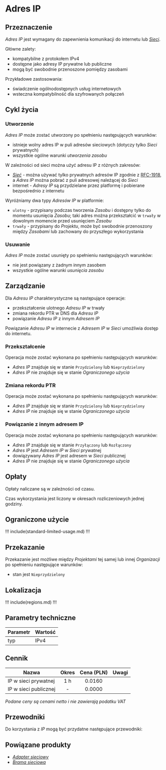 # Adres IP

## Przeznaczenie

*Adres IP* jest wymagany do zapewnienia komunikacji do internetu lub *[Sieci](/resource/networking/network.md)*.

Główne zalety:

 * kompatybilne z protokołem IPv4
 * dostępne jako adresy IP prywatne lub publiczne
 * mogą być swobodnie przenoszone pomiędzy zasobami

Przykładowe zastosowania:

 * świadczenie ogólnodostępnych usług internetowych
 * wsteczna kompatybilność dla szyfrowanych połączeń

## Cykl życia

### Utworzenie

*Adres IP* może zostać utworzony po spełnieniu następujących warunków:

 * istnieje wolny adres IP w puli adresów sieciowych (dotyczy tylko *Sieci* prywatnych)
 * wszystkie ogólne warunki *utworzenia zasobu*

W zależności od sieci można użyć adresu IP z różnych zakresów:

 * *[Sieć](/resource/networking/network.md)* - można używać tylko prywatnych adresów IP zgodnie z [RFC-1918](https://tools.ietf.org/html/rfc1918), a *Adres IP* można pobrać z puli adresowej należącej do *Sieci*
 * internet - *Adresy IP* są przydzielane przez platformę i pobierane bezpośrednio z internetu

Wyróżniamy dwa typy *Adresów IP* w platformie:

 * ```ulotny``` - przypisany podczas tworzenia *Zasobu* i dostępny tylko do momentu usunięcia *Zasobu*; taki adres można przekształcić w ```trwały``` w dowolnym momencie przed usunięciem *Zasobu*
 * ```trwały``` - przypisany do *Projektu*, może być swobodnie przenoszony między *Zasobami* lub zachowany do przyszłego wykorzystania

### Usuwanie

*Adres IP* może zostać usunięty po spełnieniu następujących warunków:

 * nie jest powiązany z żadnym innym zasobem
 * wszystkie ogólne warunki *usunięcia zasobu*

## Zarządzanie 

Dla *Adresu IP* charakterystyczne są następujące operacje:

 * przekształcenie ulotnego *Adresu IP* w trwały
 * zmiana rekordu PTR w DNS dla *Adresu IP*
 * powiązanie *Adresu IP* z innym *Adresem IP*

Powiązanie *Adresu IP* w internecie z *Adresem IP* w *Sieci* umożliwia dostęp do internetu.

### Przekształcenie

Operacja może zostać wykonana po spełnieniu następujących warunków:

 * *Adres IP* znajduje się w stanie ```Przydzielony``` lub ```Nieprzydzielony```
 * *Adres IP* nie znajduje się w stanie *Ograniczonego użycia*

### Zmiana rekordu PTR

Operacja może zostać wykonana po spełnieniu następujących warunków:

 * *Adres IP* znajduje się w stanie ```Przydzielony``` lub ```Nieprzydzielony```
 * *Adres IP* nie znajduje się w stanie *Ograniczonego użycia*

### Powiązanie z innym adresem IP

Operacja może zostać wykonana po spełnieniu następujących warunków:

 * *Adres IP* znajduje się w stanie ```Przyłączony``` lub ```Rozłączony```
 * *Adres IP* jest *Adresem IP* w *Sieci* prywatnej
 * dowiązywany *Adres IP* jest adresem w *Sieci* publicznej
 * *Adres IP* nie znajduje się w stanie *Ograniczonego użycia*

## Opłaty

Opłaty naliczane są w zależności od czasu.

Czas wykorzystania jest liczony w okresach rozliczeniowych jednej godziny.

## Ograniczone użycie

!!! include(standard-limited-usage.md) !!!

## Przekazanie

Przekazanie jest możliwe między *Projektami* tej samej lub innej *Organizacji* po spełnieniu następujące warunków:

 * stan jest ``Nieprzydzielony``

## Lokalizacja

!!! include(regions.md) !!!

## Parametry techniczne

Parametr | Wartość
-------- | ---
typ      | IPv4

## Cennik

Nazwa                  | Okres  | Cena (PLN) | Uwagi
---------------------- | :----: | :--------: | ---------:
IP w sieci prywatnej   |  1 h   |     0.0160 |
IP w sieci publicznej  |   -    |     0.0000 | 

<!-- TODO: add service -->

*Podane ceny są cenami netto i nie zawierają podatku VAT*

<!-- 
Transfer is aavailabe due following reason:
- security restriction of creating subzones
-->

## Przewodniki

Do korzystania z *IP* mogą być przydatne następujące przewodniki:

<PageList path_re="guide/networking/ip-address/"/>

## Powiązane produkty

 * *[Adapter sieciowy](/resource/networking/network.md)*
 * *[Brama sieciowa](/resource/networking/network.md)*
